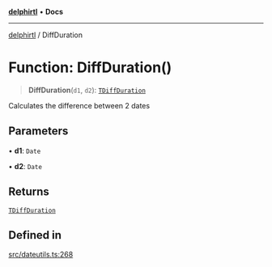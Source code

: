[**delphirtl**](../README.md) • **Docs**

***

[delphirtl](../globals.md) / DiffDuration

# Function: DiffDuration()

> **DiffDuration**(`d1`, `d2`): [`TDiffDuration`](../interfaces/TDiffDuration.md)

Calculates the difference between 2 dates

## Parameters

• **d1**: `Date`

• **d2**: `Date`

## Returns

[`TDiffDuration`](../interfaces/TDiffDuration.md)

## Defined in

[src/dateutils.ts:268](https://github.com/chuacw/delphirtl/blob/90bd0c730c5c81cc0765c7e7f88c8237ad1647eb/src/dateutils.ts#L268)
